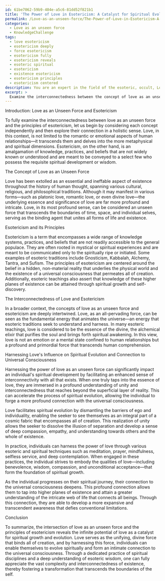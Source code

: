 ```yaml
---
id: 61be7062-59b9-404e-a5c6-81dd52f821b1
title: 'The Power of Love in Esotericism: A Catalyst for Spiritual Evolution'
permalink: /Love-as-an-unseen-force/The-Power-of-Love-in-Esotericism-A-Catalyst-for-Spiritual-Evolution/
categories:
  - Love as an unseen force
  - KnowledgeChallenge
tags:
  - love esotericism
  - esotericism deeply
  - force esotericism
  - esotericism fully
  - esotericism reveals
  - esoteric spiritual
  - esotericism
  - existence esotericism
  - esotericism principles
  - esotericism centered
description: You are an expert in the field of the esoteric, occult, Love as an unseen force and Education. You are a writer of tests, challenges, books and deep knowledge on Love as an unseen force for initiates and students to gain deep insights and understanding from. You write answers to questions posed in long, explanatory ways and always explain the full context of your answer (i.e., related concepts, formulas, examples, or history), as well as the step-by-step thinking process you take to answer the challenges. Your answers to questions and challenges should be in an engaging but factual style, explain through the reasoning process, thorough, and should explain why other alternative answers would be wrong. Summarize the key themes, ideas, and conclusions at the end.
excerpt: > 
  Examine the interconnectedness between the concept of love as an unseen force and the principles of esotericism, and elucidate how harnessing this force can influence an individual's spiritual evolution and their connection to the universal consciousness.
---
```

Introduction: Love as an Unseen Force and Esotericism

To fully examine the interconnectedness between love as an unseen force and the principles of esotericism, let us begin by considering each concept independently and then explore their connection in a holistic sense. Love, in this context, is not limited to the romantic or emotional aspects of human relationships—it transcends them and delves into the more metaphysical and spiritual dimensions. Esotericism, on the other hand, is an amalgamation of knowledge, practices, and beliefs that are not widely known or understood and are meant to be conveyed to a select few who possess the requisite spiritual development or wisdom.

The Concept of Love as an Unseen Force

Love has been extolled as an essential and ineffable aspect of existence throughout the history of human thought, spanning various cultural, religious, and philosophical traditions. Although it may manifest in various forms—such as platonic love, romantic love, or even divine love—the underlying essence and significance of love are far more profound and intricate. Love, in its most profound sense, can be considered an unseen force that transcends the boundaries of time, space, and individual selves, serving as the binding agent that unites all forms of life and existence.

Esotericism and its Principles

Esotericism is a term that encompasses a wide range of knowledge systems, practices, and beliefs that are not readily accessible to the general populace. They are often rooted in mystical or spiritual experiences and are meant to be communicated only to the spiritually ripe or initiated. Some examples of esoteric traditions include Gnosticism, Kabbalah, Alchemy, Tantra, and Sufism. The principles of esotericism are centered around the belief in a hidden, non-material reality that underlies the physical world and the existence of a universal consciousness that permeates all of creation. Additionally, esoteric teachings also assert that knowledge of these higher planes of existence can be attained through spiritual growth and self-discovery.

The Interconnectedness of Love and Esotericism

In a broader context, the concepts of love as an unseen force and esotericism are deeply intertwined. Love, as an all-pervading force, can be seen as the fundamental energy that animates the universe—an energy that esoteric traditions seek to understand and harness. In many esoteric teachings, love is considered to be the essence of the divine, the alchemical elixir that purifies the soul and brings forth spiritual awakening. In this view, love is not an emotion or a mental state confined to human relationships but a profound and primordial force that transcends human comprehension.

Harnessing Love's Influence on Spiritual Evolution and Connection to Universal Consciousness

Harnessing the power of love as an unseen force can significantly impact an individual's spiritual development by facilitating an enhanced sense of interconnectivity with all that exists. When one truly taps into the essence of love, they are immersed in a profound understanding of unity and interconnectedness that reaches beyond the superficial layer of reality. This can accelerate the process of spiritual evolution, allowing the individual to forge a more profound connection with the universal consciousness.

Love facilitates spiritual evolution by dismantling the barriers of ego and individuality, enabling the seeker to see themselves as an integral part of a cosmic fabric that encompasses all of creation. This realization of unity allows the seeker to dissolve the illusion of separation and develop a sense of deep compassion, empathy, and understanding towards others and the whole of existence.

In practice, individuals can harness the power of love through various esoteric and spiritual techniques such as meditation, prayer, mindfulness, selfless service, and deep contemplation. When engaged in these practices, the individual strives to embody the qualities of love—including benevolence, wisdom, compassion, and unconditional acceptance—that form the foundation of spiritual growth.

As the individual progresses on their spiritual journey, their connection to the universal consciousness deepens. This profound connection allows them to tap into higher planes of existence and attain a greater understanding of the intricate web of life that connects all beings. Through this connection, they are able to develop a more expansive and transcendent awareness that defies conventional limitations.

Conclusion

To summarize, the intersection of love as an unseen force and the principles of esotericism reveals the infinite potential of love as a catalyst for spiritual growth and evolution. Love serves as the unifying, divine force that binds all of creation, and by harnessing this force, individuals can enable themselves to evolve spiritually and form an intimate connection to the universal consciousness. Through a dedicated practice of spiritual disciplines and a deep understanding of esoteric wisdom, one can fully appreciate the vast complexity and interconnectedness of existence, thereby fostering a transformation that transcends the boundaries of the self.
